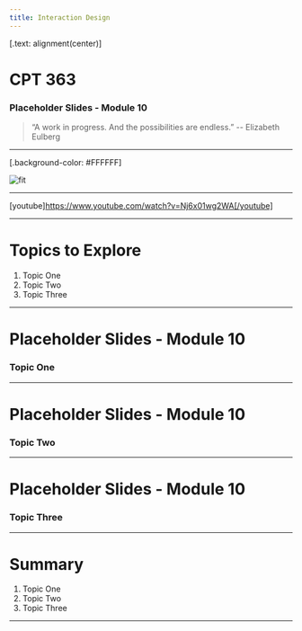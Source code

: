```yaml
---
title: Interaction Design
---
```


[.text: alignment(center)]

# CPT 363

### Placeholder Slides - Module 10

> “A work in progress. And the possibilities are endless.”
-- Elizabeth Eulberg

---

[.background-color: #FFFFFF]

![fit](https://hibbittsdesign.org/images/ux-toolkit-8-no-numbers.png "Diagram of user experience design process/techniques")

---

[youtube]https://www.youtube.com/watch?v=Nj6x01wg2WA[/youtube]

---

# Topics to Explore
1. Topic One  
2. Topic Two   
3. Topic Three  

---

# Placeholder Slides - Module 10

### Topic One

---

# Placeholder Slides - Module 10

### Topic Two

---

# Placeholder Slides - Module 10

### Topic Three

---

# Summary
1. Topic One  
2. Topic Two   
3. Topic Three  

---
